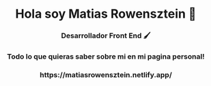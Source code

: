 <h1 align="center"> Hola soy Matias Rowensztein 👋</h1>
<h3 align="center"> Desarrollador Front End 🖌️</h3>
<h3 align="center"> Todo lo que quieras saber sobre mi en mi pagina personal!</h3>
<h3 align="center">https://matiasrowensztein.netlify.app/</h3>


<!--
**MatiRowen/MatiRowen** is a ✨ _special_ ✨ repository because its `README.md` (this file) appears on your GitHub profile.

Here are some ideas to get you started:

- 🔭 I’m currently working on ...
- 🌱 I’m currently learning ...
- 👯 I’m looking to collaborate on ...
- 🤔 I’m looking for help with ...
- 💬 Ask me about ...
- 📫 How to reach me: ...
- 😄 Pronouns: ...
- ⚡ Fun fact: ...
-->
